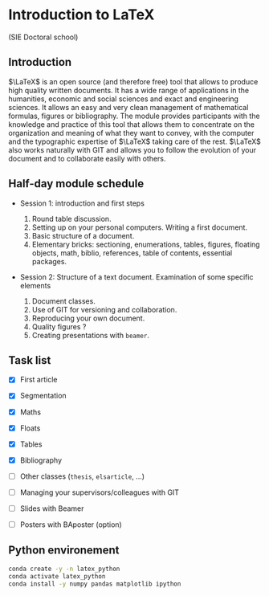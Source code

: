 # Introduction to LaTeX
(SIE Doctoral school)

## Introduction


$\LaTeX$ is an open source (and therefore free) tool that allows to produce high quality written documents. It has a wide range of applications in the humanities, economic and social sciences and exact and engineering sciences. It allows an easy and very clean management of mathematical formulas, figures or bibliography. The module provides participants with the knowledge and practice of this tool that allows them to concentrate on the organization and meaning of what they want to convey, with the computer and the typographic expertise of $\LaTeX$ taking care of the rest. $\LaTeX$ also works naturally with GIT and allows you to follow the evolution of your document and to collaborate easily with others.

## Half-day module schedule

* Session 1: introduction and first steps 
  
  1. Round table discussion.
  1. Setting up on your personal computers. Writing a first document.
  1. Basic structure of a document.
  1. Elementary bricks: sectioning, enumerations, tables, figures, floating objects, math, biblio, references, table of contents, essential packages.

* Session 2: Structure of a text document. Examination of some specific elements
    
  1. Document classes.
  1. Use of GIT for versioning and collaboration.
  1. Reproducing your own document.
  1. Quality figures ?
  1. Creating presentations with `beamer`.

## Task list

- [x] First article
- [x] Segmentation
- [x] Maths
- [x] Floats
- [x] Tables
- [x] Bibliography
- [ ] Other classes (`thesis`, `elsarticle`, ...)
- [ ] Managing your supervisors/colleagues with GIT
- [ ] Slides with Beamer
- [ ] Posters with BAposter (option)


## Python environement

```bash
conda create -y -n latex_python
conda activate latex_python
conda install -y numpy pandas matplotlib ipython
```